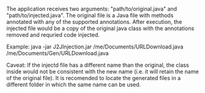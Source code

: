 The application receives two arguments: "path/to/original.java" and "path/to/injected.java". The original file is a Java file with methods annotated with any of the supported annotations. After execution, the injected file would be a copy of the original java class with the annotations removed and requried code injected.

Example:
java -jar J2JInjection.jar /me/Documents/URLDownload.java /me/Documents/Gen/URLDownload.java

Caveat: If the injectd file has a different name than the original, the class inside would not be consistent with the new name (i.e. it will retain the name of the original file). It is recomended to locate the generated files in a different folder in which the same name can be used. 
